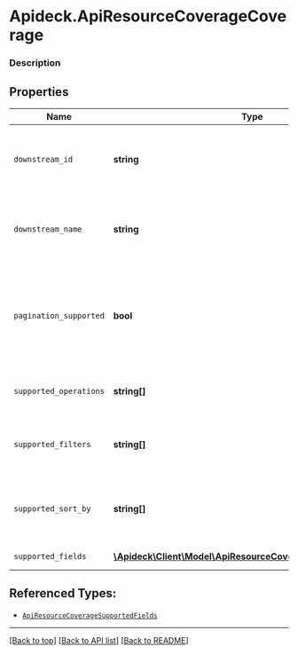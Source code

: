 # Apideck.ApiResourceCoverageCoverage

### Description

## Properties
Name | Type | Description | Notes
------------ | ------------- | ------------- | -------------
`downstream_id` | **string** | ID of the resource in the Connector's API (downstream) | [optional] 
`downstream_name` | **string** | Name of the resource in the Connector's API (downstream) | [optional] 
`pagination_supported` | **bool** | Indicates if pagination (cursor and limit parameters) is supported on the list endpoint of the resource. | [optional] 
`supported_operations` | **string[]** | List of supported operations on the resource. | [optional] 
`supported_filters` | **string[]** | Supported filters on the list endpoint of the resource. | [optional] 
`supported_sort_by` | **string[]** | Supported sorting properties on the list endpoint of the resource. | [optional] 
`supported_fields` | [**\Apideck\Client\Model\ApiResourceCoverageSupportedFields[]**](ApiResourceCoverageSupportedFields.md) | Supported fields. | [optional] 





## Referenced Types:






* [`ApiResourceCoverageSupportedFields`](ApiResourceCoverageSupportedFields.md)

---

[[Back to top]](#) [[Back to API list]](../../../../README.md#documentation-for-api-endpoints) [[Back to README]](../../../../README.md)


